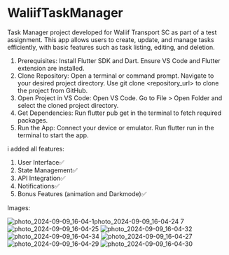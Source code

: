 # WaliifTaskManager
Task Manager project developed for Waliif Transport SC as part of a test assignment. This app allows users to create, update, and manage tasks efficiently, with basic features such as task listing, editing, and deletion.
1. Prerequisites:
Install Flutter SDK and Dart.
Ensure VS Code and Flutter extension are installed.
2. Clone Repository:
Open a terminal or command prompt.
Navigate to your desired project directory.
Use git clone <repository_url> to clone the project from GitHub.
3. Open Project in VS Code:
Open VS Code.
Go to File > Open Folder and select the cloned project directory.
4. Get Dependencies:
Run flutter pub get in the terminal to fetch required packages.
5. Run the App:
Connect your device or emulator.
Run flutter run in the terminal to start the app.

i added all features:
1. User Interface✅
2. State Management✅
3. API Integration✅
4. Notifications✅
5. Bonus Features (animation and Darkmode)✅

Images:
   
![photo_2024-09-09_16-04-1![photo_2024-09-09_16-04-24](https://github.com/user-attachments/assets/4d52a9af-d1b0-4bb9-ba35-5492583db30e)
7](https://github.com/user-attachments/assets/ec7f8330-a33b-4f4a-9071-6289c051f819)
![photo_2024-09-09_16-04-25](https://github.com/user-attachments/assets/13122c91-4366-4a0a-9c45-7aab3ed95fe7)
![photo_2024-09-09_16-04-32](https://github.com/user-attachments/assets/a1c6dff4-8cce-4a33-85c9-19bacb8c8bca)
![photo_2024-09-09_16-04-34](https://github.com/user-attachments/assets/db7d7d7a-c7c5-4b82-b0f5-f394ed79e2f1)
![photo_2024-09-09_16-04-27](https://github.com/user-attachments/assets/f73f9fdc-63fa-4439-8763-b00c8a34d309)
![photo_2024-09-09_16-04-29](https://github.com/user-attachments/assets/74d32a0a-b3f1-418b-8bcc-6e52d9c66e15)
![photo_2024-09-09_16-04-30](https://github.com/user-attachments/assets/ebccda17-52d5-4ad5-977c-864b7a3a2066)



